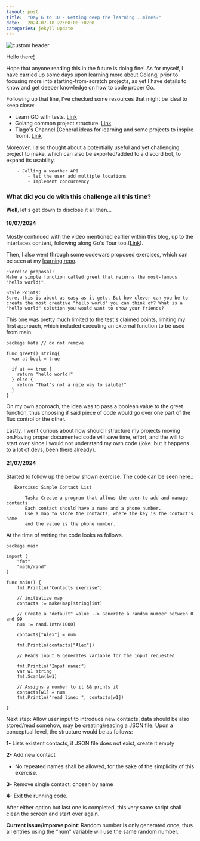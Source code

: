 ```yaml
---
layout: post
title:  "Day 6 to 10 - Getting deep the learning...mines?"
date:   2024-07-18 22:00:00 +0200
categories: jekyll update
---
```


![custom header](https://raw.githubusercontent.com/Akirapearl/jekyll_blog/main/assets/images/SrewPUfo2c0.png)


Hello there[!](https://www.youtube.com/watch?v=rEq1Z0bjdwc)

Hope that anyone reading this in the future is doing fine! As for myself, I have carried up some days upon learning more about
Golang, prior to focusing more into starting-from-scratch projects, as yet I have details to know and get deeper knowledge on how
to code proper Go.

Following up that line, I've checked some resources that might be ideal to keep close:

- Learn GO with tests. [Link](https://quii.gitbook.io/learn-go-with-tests)
- Golang common project structure. [Link](https://github.com/golang-standards/project-layout?tab=readme-ov-file)
- Tiago's Channel (General ideas for learning and some projects to inspire from). [Link](https://www.youtube.com/@TiagoTaquelim/videos)

Moreover, I also thought about a potentially useful and yet challenging project to make, which can also be exported/added to a discord bot,
to expand its usability.

```
    - Calling a weather API
        - let the user add multiple locations
        - Implement concurrency
```

### What did you do with this challenge all this time?

**Well**, let's get down to disclose it all then...

#### 18/07/2024

Mostly continued with the video mentioned earlier within this blog, up to the interfaces content, following along Go's Tour too.([Link](https://www.youtube.com/watch?v=8uiZC0l4Ajw)).

Then, I also went through some codewars proposed exercises, which can be seen at my [learning repo](https://github.com/Akirapearl/LearningGo/tree/main/2024/exercises).
```
Exercise proposal:
Make a simple function called greet that returns the most-famous "hello world!".

Style Points:
Sure, this is about as easy as it gets. But how clever can you be to create the most creative "hello world" you can think of? What is a "hello world" solution you would want to show your friends?
```

This one was pretty much limited to the test's claimed points, limiting my first approach, which included executing an external function to be used from main.

```
package kata // do not remove

func greet() string{
  var at bool = true 
  
  if at == true {
    return "hello world!"
  } else {
    return "That's not a nice way to salute!"
  }
}
```

On my own approach, the idea was to pass a boolean value to the greet function, thus choosing if said piece of code would go over one part of the flux control or the other. 

Lastly, I went curious about how should I structure my projects moving on.Having proper documented code will save time, effort, and the will to start over since I would not understand my own code (joke. but it happens to a lot of devs, been there already).

#### 21/07/2024

Started to follow up the below shown exercise. The code can be seen [here](https://github.com/Akirapearl/LearningGo/tree/main/2024/exercises/JSON_parser).:

```
   Exercise: Simple Contact List

       Task: Create a program that allows the user to add and manage contacts.
	   Each contact should have a name and a phone number.
       Use a map to store the contacts, where the key is the contact's name
       and the value is the phone number.
```

At the time of writing the code looks as follows.

```
package main

import (
	"fmt"
	"math/rand"
)

func main() {
	fmt.Println("Contacts exercise")

	// initialize map
	contacts := make(map[string]int)

	// Create a "default" value --> Generate a random number between 0 and 99
	num := rand.Intn(1000) 

	contacts["Alex"] = num

	fmt.Println(contacts["Alex"])

	// Reads input & generates variable for the input requested

	fmt.Println("Input name:")
	var w1 string
	fmt.Scanln(&w1)

	// Assigns a number to it && prints it
	contacts[w1] = num
	fmt.Println("read line: ", contacts[w1])

}
```

Next step: Allow user input to introduce new contacts, data should be also stored/read somehow, may be creating/reading a JSON file. Upon a conceptual level, the structure would be as follows:

**1-** Lists existent contacts, if JSON file does not exist, create it empty

**2-** Add new contact

- No repeated names shall be allowed, for the sake of the simplicity of this exercise.


**3-** Remove single contact, chosen by name

**4-** Exit the running code.

After either option but last one is completed, this very same script shall clean the screen and start over again.

**Current issue/improve point**: Random number is only generated once, thus all entries using the "num" variable will use the same random number. 



